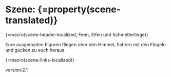 # Szene: {=property(scene-translated)}

{=macro(scene-header-localized, Feen, Elfen und Schmetterlinge)}

Eure ausgemalten Figuren fliegen über den Himmel, flattern mit den Flügeln und gucken zu euch heraus.

{=macro(scene-links-localized)}


version:2.1
